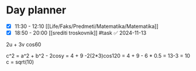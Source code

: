 # Day planner

- [x] 11:30 - 12:10 [[Life/Faks/Predmeti/Matematika/Matematika]]
- [x] 18:50 - 20:00 [[srediti troskovnik]] #task ✅ 2024-11-13

2u + 3v
cos60

c^2 = a^2 + b^2 - 2cosy  = 4 + 9 -2(2*3)cos120
		= 4 + 9 - 6 * 0.5
		= 13-3 = 10
c = sqrt(10)
